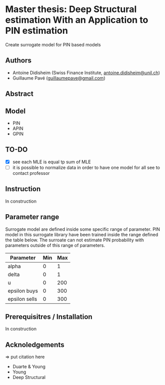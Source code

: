 # Master thesis: Deep Structural estimation With an Application to PIN estimation

Create surrogate model for PIN based models

## Authors

- Antoine Didisheim (Swiss Finance Institute, antoine.didisheim@unil.ch)
- Guillaume Pavé (guillaumepave@gmail.com)

## Abstract


## Model

- PIN
- APIN
- GPIN

## TO-DO

- [x] see each MLE is equal tp sum of MLE
- [ ] it is possible to normalize data in order to have one model for all
see to contact professor

## Instruction

In construction

## Parameter range

Surrogate model are defined inside some specific range of parameter. PIN model in this surrogate library have been trained inside the range defined the table below.
The surroate can not estimate PIN probability with parameters outside of this range of parameters.

| Parameter | Min | Max
| ------------- | ------------- | ------------- 
| alpha  | 0  | 1
| delta  | 0  | 1
| u  | 0  | 200
| epsilon buys  | 0  | 300
| epsilon sells  | 0  | 300

## Prerequisitres / Installation

In construction

## Acknoledgements

=> put citation here

- Duarte & Young
- Young
- Deep Structural 
